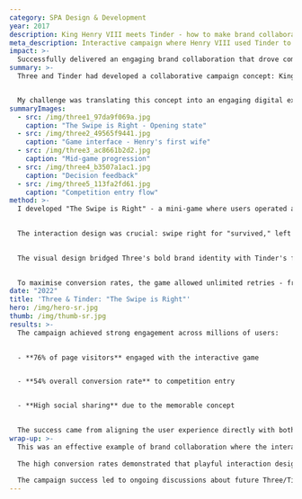 ```yaml
---
category: SPA Design & Development
year: 2017
description: King Henry VIII meets Tinder - how to make brand collaboration work through clever interaction design
meta_description: Interactive campaign where Henry VIII used Tinder to find his wives, driving Samsung Galaxy S9 competition entries
impact: >-
  Successfully delivered an engaging brand collaboration that drove competition entries whilst maintaining authentic representation of both Three and Tinder brands through innovative interaction design.
summary: >-
  Three and Tinder had developed a collaborative campaign concept: King Henry VIII using Tinder to find his wives. The brief was to create an interactive experience that would drive Samsung Galaxy S9 competition entries whilst representing both brands effectively.


  My challenge was translating this concept into an engaging digital experience that felt natural for both brand audiences.
summaryImages:
  - src: /img/three1_97da9f069a.jpg
    caption: "The Swipe is Right - Opening state"
  - src: /img/three2_49565f9441.jpg
    caption: "Game interface - Henry's first wife"  
  - src: /img/three3_ac8661b2d2.jpg
    caption: "Mid-game progression"
  - src: /img/three4_b3507a1ac1.jpg
    caption: "Decision feedback"
  - src: /img/three5_113fa2fd61.jpg
    caption: "Competition entry flow"
method: >-
  I developed "The Swipe is Right" - a mini-game where users operated a Henry VIII-themed version of Tinder, swiping through his six wives and guessing their fates by swiping left or right.
  

  The interaction design was crucial: swipe right for "survived," left for "divorced," down for "beheaded." Users had to correctly predict the outcome for all six wives to access the competition entry.
  

  The visual design bridged Three's bold brand identity with Tinder's familiar interface patterns, unified through Tudor-era imagery and custom illustrations. I built the experience in Vue.js with smooth gesture animations, working alongside a Laravel developer handling the backend and competition mechanics.
  

  To maximise conversion rates, the game allowed unlimited retries - frustration wouldn't help anyone's marketing metrics.
date: "2022"
title: 'Three & Tinder: "The Swipe is Right"'
hero: /img/hero-sr.jpg
thumb: /img/thumb-sr.jpg
results: >-
  The campaign achieved strong engagement across millions of users:
  

  - **76% of page visitors** engaged with the interactive game  


  - **54% overall conversion rate** to competition entry  


  - **High social sharing** due to the memorable concept
  

  The success came from aligning the user experience directly with both brands' core values - Tinder's swipe mechanic and Three's "phones make life better" message.
wrap-up: >-
  This was an effective example of brand collaboration where the interaction design made the partnership feel natural rather than forced. When user experience flows logically from the concept, business metrics follow.
  
  The high conversion rates demonstrated that playful interaction design can drive serious marketing results when the mechanics serve the message.
  
  The campaign success led to ongoing discussions about future Three/Tinder collaborative projects.
---
```

